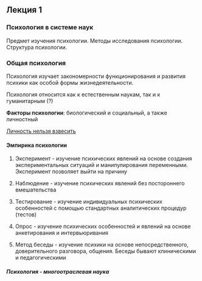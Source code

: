 ## Лекция 1

### Психология в системе наук

Предмет изучения психологии. Методы исследования психологии. Структура психологии.

### Общая психология

Психология изучает закономерности функционирования и развития психики как особой формы
жизнедеятельности.

Психология относится как к естественным наукам, так и к гуманитарным (?)

**Факторы психологии**: биологический и социальный, а также личностный

<u>Личность нельзя взвесить</u>

#### Эмпирика психологии

1. Эксперимент - изучение психических явлений на основе создания экспериментальных ситуаций и
   манипулирования переменными. Эксперимент позволяет выйти на причину

2. Наблюдение - изучение психических явлений без постороннего вмешательства

3. Тестирование - изучение индивидуальных психических особенностей с помощью стандартных
   аналитических процедур (тестов)

4. Опрос - изучение психических особенностей и явлений на основе анкетирования и интервьюривания

5. Метод беседы - изучение психики на основе непосредственного, доверительного разговора, общения.
   Беседы бывают клиническими и педагогическими

##### Психология - многоотраслевая наука
